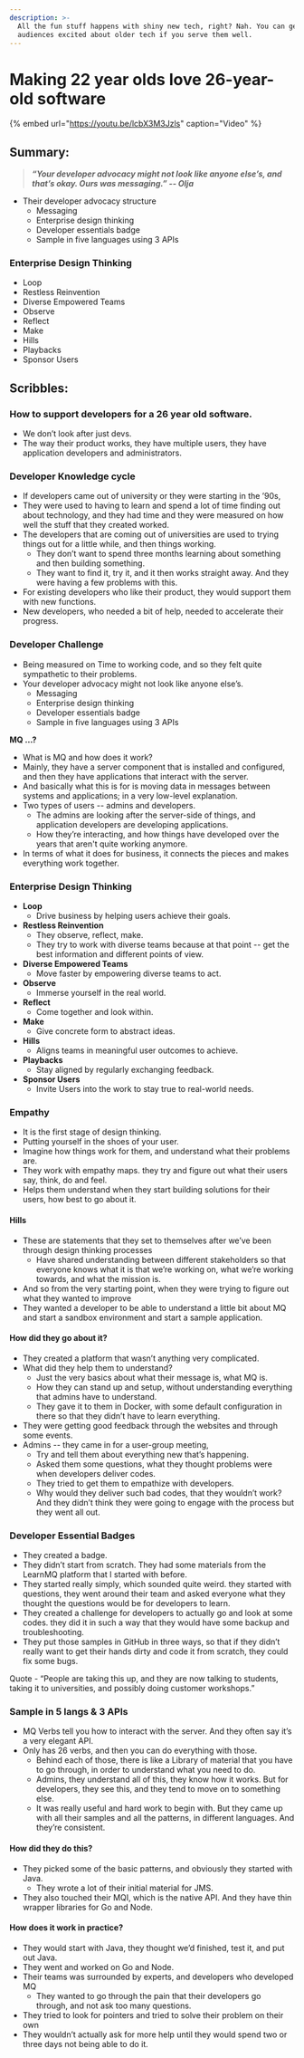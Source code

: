```yaml
---
description: >-
  All the fun stuff happens with shiny new tech, right? Nah. You can get
  audiences excited about older tech if you serve them well.
---
```


# Making 22 year olds love 26-year-old software

{% embed url="https://youtu.be/lcbX3M3Jzls" caption="Video" %}

## Summary:

> _**“Your developer advocacy might not look like anyone else’s, and that’s okay. Ours was messaging.” -- Olja**_

* Their developer advocacy structure
  * Messaging 
  * Enterprise design thinking
  * Developer essentials badge
  * Sample in five languages using 3 APIs

### Enterprise Design Thinking

* Loop
* Restless Reinvention
* Diverse Empowered Teams 
* Observe 
* Reflect
* Make
* Hills
* Playbacks 
* Sponsor Users

## Scribbles:

### How to support developers for a 26 year old software.

* We don’t look after just devs. 
* The way their product works, they have multiple users, they have application developers and administrators. 

### Developer Knowledge cycle

*  If developers came out of university or they were starting in the ’90s,
  * They were used to having to learn and spend a lot of time finding out about technology, and they had time and they were measured on how well the stuff that they created worked.
* The developers that are coming out of universities are used to trying things out for a little while, and then things working.
  *  They don’t want to spend three months learning about something and then building something. 
  * They want to find it, try it, and it then works straight away. And they were having a few problems with this. 
* For existing developers who like their product, they would support them with new functions. 
* New developers, who needed a bit of help, needed to accelerate their progress.

### Developer Challenge

* Being measured on Time to working code, and so they felt quite sympathetic to their problems.
* Your developer advocacy might not look like anyone else’s.
  * Messaging 
  * Enterprise design thinking
  * Developer essentials badge
  * Sample in five languages using 3 APIs

**MQ …?** 

* What is MQ and how does it work? 
* Mainly, they have a server component that is installed and configured, and then they have applications that interact with the server. 
* And basically what this is for is moving data in messages between systems and applications; in a very low-level explanation. 
* Two types of users -- admins and developers.
  * The admins are looking after the server-side of things, and application developers are developing applications. 
  * How they’re interacting, and how things have developed over the years that aren't quite working anymore. 
* In terms of what it does for business, it connects the pieces and makes everything work together.

### Enterprise Design Thinking

* **Loop**
  * Drive business by helping users achieve their goals.  
* **Restless Reinvention**
  * They observe, reflect, make. 
  * They try to work with diverse teams because at that point --  get the best information and different points of view. 
* **Diverse Empowered Teams** 
  * Move faster by empowering diverse teams to act. 
* **Observe** 
  * Immerse yourself in the real world. 
* **Reflect**
  * Come together and look within.
* **Make**
  * Give concrete form to abstract ideas. 
* **Hills**
  * Aligns teams in meaningful user outcomes to achieve. 
* **Playbacks** 
  * Stay aligned by regularly exchanging feedback.
* **Sponsor Users**
  * Invite Users into the work to stay true to real-world needs. 

### Empathy

* It is the first stage of design thinking. 
* Putting yourself in the shoes of your user. 
* Imagine how things work for them, and understand what their problems are. 
* They work with empathy maps. they try and figure out what their users say, think, do and feel. 
* Helps them understand when they start building solutions for their users, how best to go about it. ‌

#### Hills 

* These are statements that they set to themselves after we’ve been through design thinking processes
  * Have shared understanding between different stakeholders so that everyone knows what it is that we’re working on, what we’re working towards, and what the mission is. 
* And so from the very starting point, when they were trying to figure out what they wanted to improve
* They wanted a developer to be able to understand a little bit about MQ and start a sandbox environment and start a sample application.

#### How did they go about it?

* They created a platform that wasn’t anything very complicated. 
* What did they help them to understand? 
  * Just the very basics about what their message is, what MQ is. 
  * How they can stand up and setup, without understanding everything that admins have to understand. 
  * They gave it to them in Docker, with some default configuration in there so that they didn’t have to learn everything. 
* They were getting good feedback through the websites and through some events. 
* Admins -- they came in for a user-group meeting, 
  * Try and tell them about everything new that’s happening. 
  * Asked them some questions, what they thought problems were when developers deliver codes. 
  * They tried to get them to empathize with developers. 
  * Why would they deliver such bad codes, that they wouldn’t work? And they didn’t think they were going to engage with the process but they went all out. 

### Developer Essential Badges

* They created a badge. 
* They didn’t start from scratch. They had some materials from the LearnMQ platform that I started with before. 
* They started really simply, which sounded quite weird. they started with questions, they went around their team and asked everyone what they thought the questions would be for developers to learn. 
* They created a challenge for developers to actually go and look at some codes. they did it in such a way that they would have some backup and troubleshooting.
* They put those samples in GitHub in three ways, so that if they didn’t really want to get their hands dirty and code it from scratch, they could fix some bugs. 

Quote - “People are taking this up, and they are now talking to students, taking it to universities, and possibly doing customer workshops.”   
  
  


### Sample in 5 langs & 3 APIs

* MQ Verbs tell you how to interact with the server. And they often say it’s a very elegant API. 
* Only has 26 verbs, and then you can do everything with those. 
  * Behind each of those, there is like a Library of material that you have to go through, in order to understand what you need to do. 
  * Admins, they understand all of this, they know how it works. But for developers, they see this, and they tend to move on to something else. 
  * It was really useful and hard work to begin with. But they came up with all their samples and all the patterns, in different languages. And they’re consistent. 

#### How did they do this?

* They picked some of the basic patterns, and obviously they started with Java.
  * They wrote a lot of their initial material for JMS. 
* They also touched their MQI, which is the native API. And they have thin wrapper libraries for Go and Node. 

#### How does it work in practice?

* They would start with Java, they thought we’d finished, test it, and put out Java. 
* They went and worked on Go and Node. 
* Their teams was  surrounded by experts, and developers who developed MQ
  * They wanted to go through the pain that their developers go through, and not ask too many questions. 
* They tried to look for pointers and tried to solve their problem on their own 
* They wouldn’t actually ask for more help until they would spend two or three days not being able to do it. 

‌  
  




